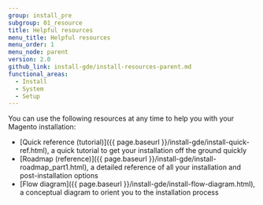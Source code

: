 ```yaml
---
group: install_pre
subgroup: 01_resource
title: Helpful resources
menu_title: Helpful resources
menu_order: 1
menu_node: parent
version: 2.0
github_link: install-gde/install-resources-parent.md
functional_areas:
  - Install
  - System
  - Setup
---
```


You can use the following resources at any time to help you with your Magento installation:

*	[Quick reference (tutorial)]({{ page.baseurl }}/install-gde/install-quick-ref.html), a quick tutorial to get your installation off the ground quickly
*	[Roadmap (reference)]({{ page.baseurl }}/install-gde/install-roadmap_part1.html), a detailed reference of all your installation and post-installation options
*	[Flow diagram]({{ page.baseurl }}/install-gde/install-flow-diagram.html), a conceptual diagram to orient you to the installation process

